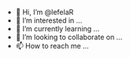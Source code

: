 - 👋 Hi, I’m @lefelaR
- 👀 I’m interested in ...
- 🌱 I’m currently learning ...
- 💞️ I’m looking to collaborate on ...
- 📫 How to reach me ...

<!---
lefelaR/lefelaR is a ✨ special ✨ repository because its `README.md` (this file) appears on your GitHub profile.
You can click the Preview link to take a look at your changes.
--->
